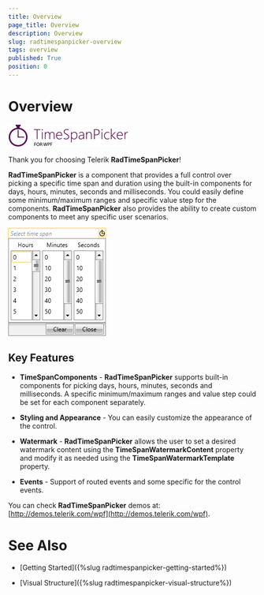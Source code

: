 ```yaml
---
title: Overview
page_title: Overview
description: Overview
slug: radtimespanpicker-overview
tags: overview
published: True
position: 0
---
```


# Overview

![Rad Time Span Picker Overview 01](images/RadTimeSpanPicker_Overview_01.png)

Thank you for choosing Telerik __RadTimeSpanPicker__!

__RadTimeSpanPicker__ is a component that provides a full control over picking a specific time span and duration using the built-in components for days, hours, minutes, seconds and milliseconds. You could easily define some minimum/maximum ranges and specific value step for the components. __RadTimeSpanPicker__ also provides the ability to create custom components to meet any specific user scenarios.

![Rad Time Span Picker Overview 02](images/RadTimeSpanPicker_Overview_02.png)

## Key Features

* __TimeSpanComponents__ - __RadTimeSpanPicker__ supports built-in components for picking days, hours, minutes, seconds and milliseconds. A specific minimum/maximum ranges and value step could be set for each component separately.

* __Styling and Appearance__ - You can easily customize the appearance of the control.

* __Watermark__ - __RadTimeSpanPicker__ allows the user to set a desired watermark content using the __TimeSpanWatermarkContent__ property and modify it as needed using the __TimeSpanWatermarkTemplate__ property.

* __Events__ - Support of routed events and some specific for the control events.

You can check __RadTimeSpanPicker__ demos at: [http://demos.telerik.com/wpf](http://demos.telerik.com/wpf).

# See Also

 * [Getting Started]({%slug radtimespanpicker-getting-started%})

 * [Visual Structure]({%slug radtimespanpicker-visual-structure%})
